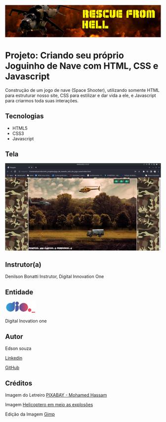 <img src="./img/letreiro.png">

# Projeto: Criando seu próprio Joguinho de Nave com HTML, CSS e Javascript

Construção de um jogo de nave (Space Shooter), utilizando somente HTML para estruturar nosso site, CSS para estilizar e dar vida a ele, e Javascript para criarmos toda suas interações.
## Tecnologias

* HTML5
* CSS3
* Javascript

## Tela

<img src="./img/tela01.png">




## Instrutor(a)

Denilson Bonatti
Instrutor, Digital Innovation One

## Entidade

[<img alt="Logo DIO" width="100px" src="./img/logo-dio.png" />](https://dio.me/sign-up?ref=8EJE9QGVQT)

Digital Inovation one 

## Autor
Edson souza

[Linkedin](https://www.linkedin.com/in/edsonfrs/)

[GitHub](https://github.com/Edsonfrs)

## Créditos

Imagem do Letreiro [PIXABAY - Mohamed Hassam](https://pixabay.com/pt/users/mohamed_hassan-5229782/)

Imagem [Helicoptero em meio as explosões](https://pixabay.com/images/id-3078482/)

Edição da Imagem [Gimp](https://www.gimp.org)


